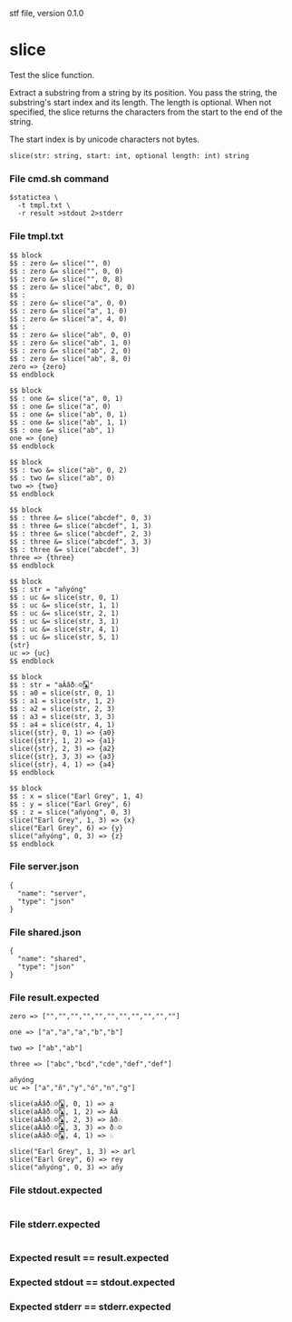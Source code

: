 stf file, version 0.1.0

# slice

Test the slice function.

Extract a substring from a string by its position. You pass the
string, the substring's start index and its length.  The length
is optional. When not specified, the slice returns the characters
from the start to the end of the string.

The start index is by unicode characters not bytes.

~~~
slice(str: string, start: int, optional length: int) string
~~~

### File cmd.sh command 

~~~
$statictea \
  -t tmpl.txt \
  -r result >stdout 2>stderr
~~~

### File tmpl.txt

~~~
$$ block
$$ : zero &= slice("", 0)
$$ : zero &= slice("", 0, 0)
$$ : zero &= slice("", 0, 8)
$$ : zero &= slice("abc", 0, 0)
$$ :
$$ : zero &= slice("a", 0, 0)
$$ : zero &= slice("a", 1, 0)
$$ : zero &= slice("a", 4, 0)
$$ :
$$ : zero &= slice("ab", 0, 0)
$$ : zero &= slice("ab", 1, 0)
$$ : zero &= slice("ab", 2, 0)
$$ : zero &= slice("ab", 8, 0)
zero => {zero}
$$ endblock

$$ block
$$ : one &= slice("a", 0, 1)
$$ : one &= slice("a", 0)
$$ : one &= slice("ab", 0, 1)
$$ : one &= slice("ab", 1, 1)
$$ : one &= slice("ab", 1)
one => {one}
$$ endblock

$$ block
$$ : two &= slice("ab", 0, 2)
$$ : two &= slice("ab", 0)
two => {two}
$$ endblock

$$ block
$$ : three &= slice("abcdef", 0, 3)
$$ : three &= slice("abcdef", 1, 3)
$$ : three &= slice("abcdef", 2, 3)
$$ : three &= slice("abcdef", 3, 3)
$$ : three &= slice("abcdef", 3)
three => {three}
$$ endblock

$$ block
$$ : str = "añyóng"
$$ : uc &= slice(str, 0, 1)
$$ : uc &= slice(str, 1, 1)
$$ : uc &= slice(str, 2, 1)
$$ : uc &= slice(str, 3, 1)
$$ : uc &= slice(str, 4, 1)
$$ : uc &= slice(str, 5, 1)
{str}
uc => {uc}
$$ endblock

$$ block
$$ : str = "aÂâð♘☺🃞"
$$ : a0 = slice(str, 0, 1)
$$ : a1 = slice(str, 1, 2)
$$ : a2 = slice(str, 2, 3)
$$ : a3 = slice(str, 3, 3)
$$ : a4 = slice(str, 4, 1)
slice({str}, 0, 1) => {a0}
slice({str}, 1, 2) => {a1}
slice({str}, 2, 3) => {a2}
slice({str}, 3, 3) => {a3}
slice({str}, 4, 1) => {a4}
$$ endblock

$$ block
$$ : x = slice("Earl Grey", 1, 4)
$$ : y = slice("Earl Grey", 6)
$$ : z = slice("añyóng", 0, 3)
slice("Earl Grey", 1, 3) => {x}
slice("Earl Grey", 6) => {y}
slice("añyóng", 0, 3) => {z}
$$ endblock
~~~

### File server.json

~~~
{
  "name": "server",
  "type": "json"
}
~~~

### File shared.json

~~~
{
  "name": "shared",
  "type": "json"
}
~~~

### File result.expected

~~~
zero => ["","","","","","","","","","",""]

one => ["a","a","a","b","b"]

two => ["ab","ab"]

three => ["abc","bcd","cde","def","def"]

añyóng
uc => ["a","ñ","y","ó","n","g"]

slice(aÂâð♘☺🃞, 0, 1) => a
slice(aÂâð♘☺🃞, 1, 2) => Ââ
slice(aÂâð♘☺🃞, 2, 3) => âð♘
slice(aÂâð♘☺🃞, 3, 3) => ð♘☺
slice(aÂâð♘☺🃞, 4, 1) => ♘

slice("Earl Grey", 1, 3) => arl 
slice("Earl Grey", 6) => rey
slice("añyóng", 0, 3) => añy
~~~

### File stdout.expected

~~~
~~~

### File stderr.expected

~~~
~~~

### Expected result == result.expected
### Expected stdout == stdout.expected
### Expected stderr == stderr.expected

